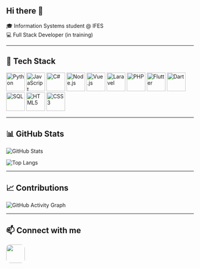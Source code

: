 ## Hi there 👋

🎓 Information Systems student @ IFES  
💻 Full Stack Developer (in training)  

---

## 🚀 Tech Stack

<p align="left">
  <img src="https://img.icons8.com/color/48/python--v1.png" title="Python" width="50" height="50"/>
  <img src="https://img.icons8.com/color/48/javascript--v1.png" title="JavaScript" width="50" height="50"/>
  <img src="https://img.icons8.com/color/48/c-sharp-logo.png" title="C#" width="50" height="50"/>
  <img src="https://img.icons8.com/color/48/nodejs.png" title="Node.js" width="50" height="50"/>
  <img src="https://img.icons8.com/color/48/vue-js.png" title="Vue.js" width="50" height="50"/>
  <img src="https://www.vectorlogo.zone/logos/laravel/laravel-icon.svg" title="Laravel" width="50" height="50"/>
  <img src="https://img.icons8.com/color/48/php.png" title="PHP" width="50" height="50"/>
  <img src="https://img.icons8.com/color/48/flutter.png" title="Flutter" width="50" height="50"/>
  <img src="https://img.icons8.com/color/48/dart.png" title="Dart" width="50" height="50"/>
  <img src="https://img.icons8.com/color/48/mysql-logo.png" title="SQL" width="50" height="50"/>
  <img src="https://img.icons8.com/color/48/html-5.png" title="HTML5" width="50" height="50"/>
  <img src="https://img.icons8.com/color/48/css3.png" title="CSS3" width="50" height="50"/>
</p>



---

## 📊 GitHub Stats
![GitHub Stats](https://github-readme-stats.vercel.app/api?username=larissabrangel&show_icons=true&theme=tokyonight)  

![Top Langs](https://github-readme-stats.vercel.app/api/top-langs/?username=larissabrangel&theme=dark&hide_border=false&include_all_commits=true&count_private=true&layout=compact)


---

## 📈 Contributions
![GitHub Activity Graph](https://github-readme-activity-graph.vercel.app/graph?username=larissabrangel&theme=tokyo-night)

---

## 📫 Connect with me
<p>
  <a href="https://www.linkedin.com/in/larissa-rangel-637458250/">
    <img src="https://cdn.jsdelivr.net/gh/devicons/devicon/icons/linkedin/linkedin-original.svg" width="50" height="50" style="border-radius:10px;" />
  </a>
</p>

